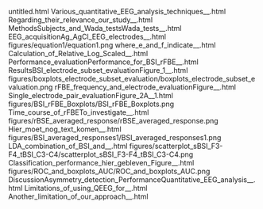 untitled.html
Various_quantitative_EEG_analysis_techniques__.html
Regarding_their_relevance_our_study__.html
MethodsSubjects_and_Wada_testsWada_tests__.html
EEG_acquisitionAg_AgCl_EEG_electrodes__.html
figures/equation1/equation1.png
where_e_and_f_indicate__.html
Calculation_of_Relative_Log_Scaled__.html
Performance_evaluationPerformance_for_BSI_rFBE__.html
ResultsBSI_electrode_subset_evaluationFigure_1__.html
figures/boxplots_electrode_subset_evaluation/boxplots_electrode_subset_evaluation.png
rFBE_frequency_and_electrode_evaluationFigure__.html
Single_electrode_pair_evaluationFigure_2A__1.html
figures/BSI_rFBE_Boxplots/BSI_rFBE_Boxplots.png
Time_course_of_rFBETo_investigate__.html
figures/rBSE_averaged_response/rBSE_averaged_response.png
Hier_moet_nog_text_komen__.html
figures/BSI_averaged_responses1/BSI_averaged_responses1.png
LDA_combination_of_BSI_and__.html
figures/scatterplot_sBSI_F3-F4_tBSI_C3-C4/scatterplot_sBSI_F3-F4_tBSI_C3-C4.png
Classification_performance_hier_gebleven_Figure__.html
figures/ROC_and_boxplots_AUC/ROC_and_boxplots_AUC.png
DiscussionAsymmetry_detection_PerformanceQuantitative_EEG_analysis__.html
Limitations_of_using_QEEG_for__.html
Another_limitation_of_our_approach__.html
